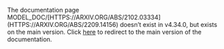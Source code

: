 The documentation page MODEL\_DOC/\[HTTPS://ARXIV.ORG/ABS/2102.03334\](HTTPS://ARXIV.ORG/ABS/2209.14156) doesn’t exist in v4.34.0, but exists on the main version. Click [here](/docs/transformers/main/en/model_doc/%5Bhttps://arxiv.org/abs/2102.03334%5D(https://arxiv.org/abs/2209.14156)) to redirect to the main version of the documentation.